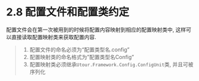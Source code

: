 # 2.8 配置文件和配置类约定
配置文件会在第一次被用到的时候将配置内容映射到相应的配置映射类中, 这样可以直接读取配置映射类来获取配置内容.
>1. 配置文件的命名必须为“配置类型名.config”
>2. 配置映射类的命名格式为”配置类型名Config”
>3. 配置映射类必须继承```Utour.Framework.Config.ConfigUnit```类, 并且可被序列化


